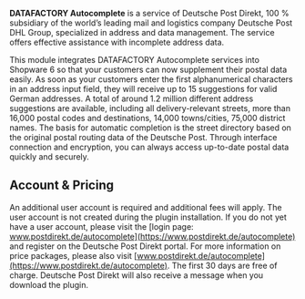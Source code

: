 **DATAFACTORY Autocomplete** is a service of Deutsche Post Direkt, 100 % subsidiary of the world’s leading mail and logistics company Deutsche Post DHL Group, specialized in address and data management.
The service offers effective assistance with incomplete address data.

This module integrates DATAFACTORY Autocomplete services into Shopware 6 so that your customers can now supplement their postal data easily.
As soon as your customers enter the first alphanumerical characters in an address input field, they will receive up to 15 suggestions for valid German addresses.
A total of around 1.2 million different address suggestions are available, including all delivery-relevant streets, more than 16,000 postal codes and destinations, 14,000 towns/cities, 75,000 district names.
The basis for automatic completion is the street directory based on the original postal routing data of the Deutsche Post.
Through interface connection and encryption, you can always access up-to-date postal data quickly and securely.

## Account & Pricing

An additional user account is required and additional fees will apply.
The user account is not created during the plugin installation.
If you do not yet have a user account, please visit the [login page: www.postdirekt.de/autocomplete](https://www.postdirekt.de/autocomplete) and register on the Deutsche Post Direkt portal.
For more information on price packages, please also visit [www.postdirekt.de/autocomplete](https://www.postdirekt.de/autocomplete).
The first 30 days are free of charge.
Deutsche Post Direkt will also receive a message when you download the plugin.
